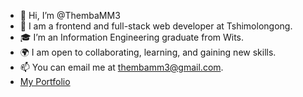 - 👋 Hi, I’m @ThembaMM3
- 🌱 I am a frontend and full-stack web developer at Tshimolongong. 
- 🎓 I’m an Information Engineering graduate from Wits.
-  🌍 I am open to collaborating, learning, and gaining new skills.
- 📫 You can email me at thembamm3@gmail.com.
- [My Portfolio](https://themba-mtshelwane.vercel.app/)
